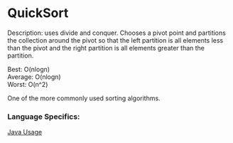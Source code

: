 # QuickSort
Description: uses divide and conquer. Chooses a pivot point and partitions the collection around the pivot so that the left partition is all elements less than the pivot and the right partition is all elements greater than the partition.

Best: O(nlogn)\
Average: O(nlogn)\
Worst: O(n^2)

One of the more commonly used sorting algorithms.

### Language Specifics:
[Java Usage](/languages/java/java-quick-sort.md)